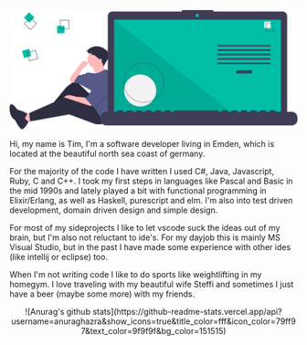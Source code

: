 
![title image](https://raw.githubusercontent.com/timdeputter/timdeputter/master/undraw_code_thinking_1jeh.svg)

Hi, my name is Tim, I'm a software developer living in Emden, which is located at the beautiful north sea coast of germany.

For the majority of the code I have written I used C#, Java, Javascript, Ruby, C and C++. I took my first steps in languages like Pascal and Basic in the mid 1990s and lately played a bit with functional programming in Elixir/Erlang, as well as Haskell, purescript and elm.
I'm also into test driven development, domain driven design and simple design.

For most of my sideprojects I like to let vscode suck the ideas out of my brain, but I'm also not reluctant to ide's. For my dayjob this is mainly MS Visual Studio, but in the past I have made some experience with other ides (like intellij or eclipse) too.

When I'm not writing code I like to do sports like weightlifting in my homegym. I love traveling with my beautiful wife Steffi and sometimes I just have a beer (maybe some more) with my friends.
<p style="text-align:center;">
![Anurag's github stats](https://github-readme-stats.vercel.app/api?username=anuraghazra&show_icons=true&title_color=fff&icon_color=79ff97&text_color=9f9f9f&bg_color=151515)
</p>
